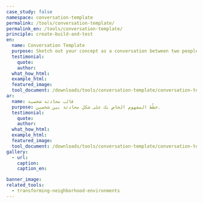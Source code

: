 ```yaml
---
case_study: false
namespace: conversation-template
permalink: /tools/conversation-template/
permalink_en: /tools/conversation-template/
principle: create-build-and-test
en:
  name: Conversation Template
  purpose: Sketch out your concept as a conversation between two people.
  testimonial:
    quote:
    author:
  what_how_html:
  example_html:
  featured_image:
  tool_document: /downloads/tools/conversation-template/conversation-template-en.pdf
ar:
  name: قالب محادثة شخصية
  purpose: خطّط المفهوم الخاص بك على شكل محادثة بين شخصين.
  testimonial:
    quote:
    author:
  what_how_html:
  example_html:
  featured_image:
  tool_document: /downloads/tools/conversation-template/conversation-template-ar.pdf
gallery:
  - url:
    caption:
    caption_en:

banner_image:
related_tools:
  - transforming-neighborhood-environments
---
```

